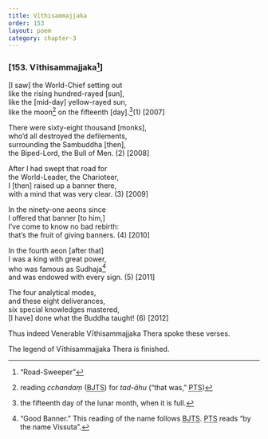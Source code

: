 ```yaml
---
title: Vīthisammajjaka
order: 153
layout: poem
category: chapter-3
---
```


### \[153. Vīthisammajjaka[^1]\]

\[I saw\] the World-Chief setting out  
like the rising hundred-rayed \[sun\],  
like the \[mid-day\] yellow-rayed sun,  
like the moon[^2] on the fifteenth \[day\].[^3](1) \[2007\]

There were sixty-eight thousand \[monks\],  
who’d all destroyed the defilements,  
surrounding the Sambuddha \[then\],  
the Biped-Lord, the Bull of Men. (2) \[2008\]

After I had swept that road for  
the World-Leader, the Charioteer,  
I \[then\] raised up a banner there,  
with a mind that was very clear. (3) \[2009\]

In the ninety-one aeons since  
I offered that banner \[to him,\]  
I’ve come to know no bad rebirth:  
that’s the fruit of giving banners. (4) \[2010\]

In the fourth aeon \[after that\]  
I was a king with great power,  
who was famous as Sudhaja[^4]  
and was endowed with every sign. (5) \[2011\]

The four analytical modes,  
and these eight deliverances,  
six special knowledges mastered,  
\[I have\] done what the Buddha taught! (6) \[2012\]

Thus indeed Venerable Vīthisammajjaka Thera spoke these verses.

The legend of Vīthisammajjaka Thera is finished.

[^1]: “Road-Sweeper”

[^2]: reading *<span class="diacritics" data-state="on">c</span><span class="no-diacritics" data-state="off">ch</span>andaṃ* (<abbr title="Buddha Jayanthi Tripitaka Series">BJTS</abbr>) for *tad-āhu* (“that was,” <abbr title="Pali Text Society">PTS</abbr>)

[^3]: the fifteenth day of the lunar month, when it is full.

[^4]: “Good Banner.” This reading of the name follows <abbr title="Buddha Jayanthi Tripitaka Series">BJTS</abbr>. <abbr title="Pali Text Society">PTS</abbr> reads “by the name Vissuta”.
